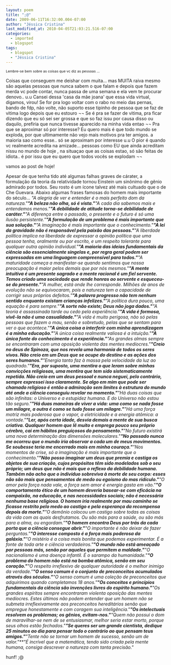 ```yaml
---
layout: poem
title: ";@"
date: 2009-06-11T16:32:00.004-07:00
author: "Jéssica Cristina"
last_modified_at: 2010-04-05T21:03:21.516-07:00
categories:
  - imported
  - blogspot
tags:
  - blogspot
  - "Jéssica Cristina"
---
```


<span style="font-size:78%;">Lembre-se bem sobre as coisas que vc diz as pessoas ...

Coisas que conseguem me deishar com muita... mas MUITA raiva mesmo são aquelas pessoas que nunca sabem o que falam e depois que fazem merda vc pode contar, nunca passa de uma semana e ela vem te procurar denovo..   u.u
Cansei dessa 'casa da mãe joana' que essa vida virtual, digamos, virou!  Se for pra logo voltar com o rabo no meio das pernas, bando de fdp, não volte, não suporto esse tipinho de pessoa que se faz de vitima logo depois que eu estouro ¬¬
Se é pra se fazer de vitima, pra ficar dizendo que eu só sei ser grossa e que so faz issu por causa disso ou daquilo, prefiria que nunca tivesse aparecido na minha vida entao ¬¬   Pra que se aproximar só por interesse?
Eu quero mais é que todo mundo se exploda,  por que ultimamente não vejo mais motivos pra ter amigos. a maioria sao como esse.. só se aproximam por interesse u.u
O pior é quando vc realmente acredita na amizade... pessoas como EU que ainda acreditam nissu no mundo de hoje , na situaçao que as coisas estao, só são feitas de idiota..   é por issu que eu quero que todos vocês se explodam ¬¬

vamos ao post de hoje!

Apesar de que tenha tido até algumas falhas graves de cárater, a formulação da teoria da relatividade tornou Einstein um sinônimo de gênio admirado por todos. Seu rosto é um ícone talvez até mais cultuado que o de Che Guevara. Abaixo algumas frases famosas do homem mais importante do século...
*"A alegria de ver e entender é o mais perfeito dom da natureza."**"A beleza não olha, só é vista."**"A cada dia sabemos mais e entendemos menos."**"A debilidade de atitude torna-se debilidade de caráter."**"A diferença entre o passado, o presente e o futuro é só uma ilusão persistente."**"A formulação de um problema é mais importante que sua solução."**"A imaginação é mais importante que o conhecimento."**"A lei da gravidade não é responsável pela paixão das pessoas."**"A liberdade política implica na liberdade de expressar a opinião política que uma pessoa tenha, oralmente ou por escrito, e um respeito tolerante para qualquer outra opinião individual."**"A maioria das ideias fundamentais da ciência são essencialmente singelas e, por regra geral podem ser expressadas em uma linguagem compreensível para todos."**"A maturidade começa a manifestar-se quando sentimos que nossa preocupação é maior pelos demais que por nós mesmos."**"A mente intuitiva é um presente sagrado e a mente racional é um fiel servente. Temos criado uma sociedade que rende honras ao servente e esqueceu-se do presente."**"A mulher, está onde lhe corresponde. Milhões de anos de evolução não se equivocaram, pois a natureza tem a capacidade de corrigir seus próprios defeitos."**"A palavra progresso não tem nenhum sentido enquanto existam crianças infelizes."**"A política dura pouco, uma equação é para sempre."**"A sorte não existe; Deus não joga dados."**"A teoria é assassinada tarde ou cedo pela experiência."**"A vida é formosa, vivê-la não é uma casualidade."**"A vida é muito perigosa, não só pelas pessoas que fazem o mau, senão e sobretudo, pelas que se sentam para ver o que acontece."**"A única coisa a interferir com minha aprendizagem é a minha educação."**"A única coisa realmente valiosa é a intuição."**"A única fonte do conhecimento é a experiência."**"As grandes almas sempre se encontraram com uma oposição violenta das mentes medíocres."**"Creio no deus de Spinoza, que nos revela uma harmonia de todos os seres vivos. Não creio em um Deus que se ocupe do destino e as ações dos seres humanos."**"Energia tanto faz à massa pela velocidade da luz ao quadrado."**"Era, por suposto, uma mentira o que leram sobre minhas convicções religiosas, uma mentira que tem sido sistematicamente repetida. Não creio em um deus pessoal e nunca neguei, pelo contrário, sempre expressei isso claramente. Se algo em mim que pode ser chamado religioso é então a admiração sem limites à estrutura do mundo até onde a ciência conseguiu revelar no momento."**"Há duas coisas que são infinitas: o Universo e a estupidez humana. E do Universo não estou tão seguro."**"Há duas maneiras de viver a vida: uma como se nada fosse um milagre, a outra é como se tudo fosse um milagre."**"Há uma força motriz mais poderosa que o vapor, a eletricidade e a energia atômica: a vontade."**"Ler, após certa idade, desvia demais a mente de sua busca criativa. Qualquer homem que lê muito e emprega pouco seu próprio cérebro, cai em hábitos preguiçosos do pensamento."**"No futuro existirá uma nova determinação das dimensões moleculares."**"No passado nunca me ocorreu que o mundo iria observar a cada um de meus movimentos. Se soubesse teria me encerrado mais em minha couraça."**"Nos momentos de crise, só a imaginação é mais importante que o conhecimento."**"Não posso imaginar um deus que premia e castiga os objetos de sua criação, cujos propósitos têm sido modelados sob o seu próprio; um deus que não é mais que o reflexo da debilidade humana. Também não acho que o indivíduo sobreviva à morte de seu corpo: esses não são mais que pensamentos de medo ou egoísmo do mas ridículo."**"O amor pela força nada vale, a força sem amor é energia gasta em vão."**"O comportamento ético de um homem deveria basear-se com eficácia na compaixão, na educação, e nas necessidades sociais; não é necessária nenhuma base religiosa. O homem iria realmente por mau caminho se ficasse restrito pelo medo ao castigo e pela esperança da recompensa depois da morte."**"O demônio colocou um castigo sobre todas as coisas da vida com as quais desfrutamos. Ou são más para a saúde, ou são más para a alma, ou engordam."**"O homem encontra Deus por trás da cada porta que a ciência consegue abrir."**"O importante é não deixar de fazer perguntas."**"O interesse composto é a força mais poderosa da galáxia."**"O mistério é a coisa mais bonita que podemos experimentar. É a fonte de toda arte e ciência verdadeiros."**"O mundo não está ameaçado por pessoas más, senão por aqueles que permitem a maldade."**"O nacionalismo é uma doença infantil. É o sarampo da humanidade."**"O problema do homem não está na bomba atômica, senão em seu coração."**"O respeito irreflexivo de qualquer autoridade é o melhor inimigo da verdade."**"O senso comum é o conjunto de preconceitos acumulados através dos séculos."**"O senso comum é uma coleção de preconceitos que adquirimos quando completamos 18 anos."**"Os conceitos e princípios fundamentais da ciência são invenções livres do espírito humano."**"Os grandes espíritos sempre encontraram violenta oposição das mentes medíocres. Estes últimos não podem entender que um homem não se submeta irreflexivamente aos preconceitos hereditários senão que empregue honestamente e com coragem sua inteligência."**"Os intelectuais resolvem os problemas; os gênios, evitam-nos."**"Quem não possui o dom de maravilhar-se nem de se entusiasmar, melhor seria estar morto, porque seus olhos estão fechados."**"Se queres ser um grande cientista, dedique 25 minutos ao dia para pensar todo o contrário ao que pensam teus amigos."**"Tente não se tornar um homem de sucesso, senão um de valor."**"É incrível que a matemática, tendo sido criada pela mente humana, consiga descrever a natureza com tanta precisão."*
<span style="font-size:78%;">

hunf!
;@